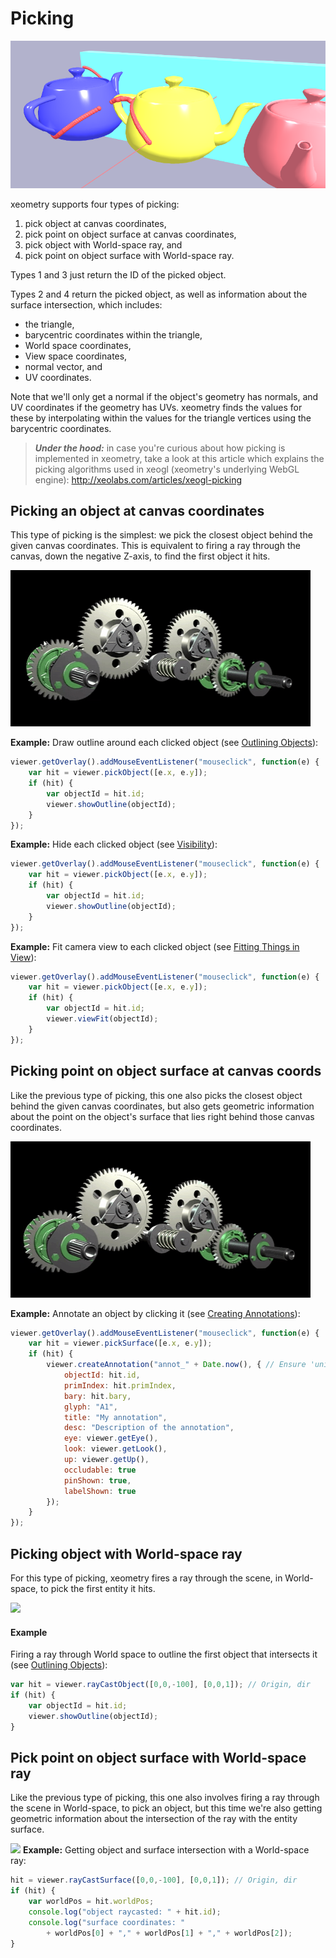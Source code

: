 # Picking

![](assets/pickingTeapots.png)

xeometry supports four types of picking:

 1. pick object at canvas coordinates,
 2. pick point on object surface at canvas coordinates,
 1. pick object with World-space ray, and
 2. pick point on object surface with World-space ray.

Types 1 and 3 just return the ID of the picked object.

Types 2 and 4 return the picked object, as well as information about the surface intersection, which includes:

 * the triangle,
 * barycentric coordinates within the triangle,
 * World space coordinates,
 * View space coordinates,
 * normal vector, and
 * UV coordinates.

Note that we'll only get a normal if the object's geometry has normals, and UV coordinates if the geometry has UVs. xeometry finds the values for these by interpolating within the values for the triangle vertices using the barycentric coordinates.

> **_Under the hood:_** in case you're curious about how picking is implemented in xeometry, take a look at this article which explains the picking algorithms used in xeogl (xeometry's underlying WebGL engine): http://xeolabs.com/articles/xeogl-picking

## Picking an object at canvas coordinates

This type of picking is the simplest: we pick the closest object behind the given canvas coordinates. This is equivalent to firing a ray through the canvas, down the negative Z-axis, to find the first object it hits.

![](/assets/pickingCanvasEntity.gif)

**Example:** Draw outline around each clicked object (see [Outlining Objects](outlining.md)):

````javascript
viewer.getOverlay().addMouseEventListener("mouseclick", function(e) {
    var hit = viewer.pickObject([e.x, e.y]);
    if (hit) {
        var objectId = hit.id;
        viewer.showOutline(objectId);
    }
});
````

**Example:** Hide each clicked object (see [Visibility](visibility.md)):

````javascript
viewer.getOverlay().addMouseEventListener("mouseclick", function(e) {
    var hit = viewer.pickObject([e.x, e.y]);
    if (hit) {
        var objectId = hit.id;
        viewer.showOutline(objectId);
    }
});
````

**Example:** Fit camera view to each clicked object (see [Fitting Things in View](fittingThingsInView.md)):

````javascript
viewer.getOverlay().addMouseEventListener("mouseclick", function(e) {
    var hit = viewer.pickObject([e.x, e.y]);
    if (hit) {
        var objectId = hit.id;
        viewer.viewFit(objectId);
    }
});
````

## Picking point on object surface at canvas coords

Like the previous type of picking, this one also picks the closest object behind the given canvas coordinates, but also gets geometric information about the point on the object's surface that lies right behind those canvas coordinates.

![](/assets/pickingCanvasEntitySurface.gif)

**Example:** Annotate an object by clicking it (see [Creating Annotations](annotations.md)):

````javascript
viewer.getOverlay().addMouseEventListener("mouseclick", function(e) {
    var hit = viewer.pickSurface([e.x, e.y]);
    if (hit) {
        viewer.createAnnotation("annot_" + Date.now(), { // Ensure 'unique' ID
            objectId: hit.id,
            primIndex: hit.primIndex,
            bary: hit.bary,
            glyph: "A1",
            title: "My annotation",
            desc: "Description of the annotation",
            eye: viewer.getEye(),
            look: viewer.getLook(),
            up: viewer.getUp(),
            occludable: true
            pinShown: true,
            labelShown: true
        });
    }
});
````

## Picking object with World-space ray

For this type of picking, xeometry fires a ray through the scene, in World-space, to pick the first entity it hits.

![](http://xeolabs.com/images/xeogl/pickingRaycastEntity.gif)

#### Example
Firing a ray through World space to outline the first object that intersects it (see [Outlining Objects](outlining.md)):
```javascript
var hit = viewer.rayCastObject([0,0,-100], [0,0,1]); // Origin, dir
if (hit) {
    var objectId = hit.id;
    viewer.showOutline(objectId);
}
```

## Pick point on object surface with World-space ray

Like the previous type of picking, this one also involves firing a ray through the scene in World-space, to pick an object, but this time we're also getting geometric information about the intersection of the ray with the entity surface.

![](http://xeolabs.com/images/xeogl/pickingRaycastEntitySurface.gif)
**Example:** Getting object and surface intersection with a World-space ray:

```javascript
hit = viewer.rayCastSurface([0,0,-100], [0,0,1]); // Origin, dir
if (hit) {
    var worldPos = hit.worldPos;
    console.log("object raycasted: " + hit.id);
    console.log("surface coordinates: "
        + worldPos[0] + "," + worldPos[1] + "," + worldPos[2]);
}
```



